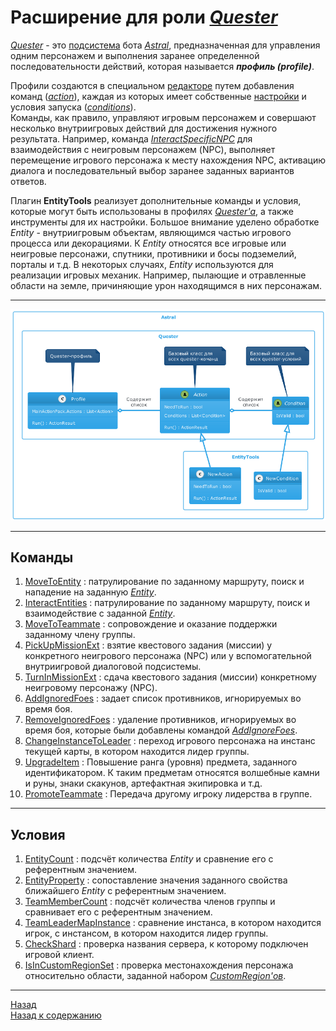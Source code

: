 # **Расширение для роли [*Quester*](../General/Glossary-RU.md#ref-Quester)**

[*Quester*](../General/Glossary-RU.md#ref-Quester) - это [подсистема](https://www.neverwinter-bot.com/forums/viewtopic.php?p=43900#p43900) бота [*Astral*](https://www.neverwinter-bot.com/forums/index.php), предназначенная для управления одним персонажем и выполнения заранее определенной последовательности действий, которая называется ***профиль (рrofile)***.

Профили создаются в специальном [редакторе](https://www.neverwinter-bot.com/forums/viewtopic.php?p=43901#p43901) путем добавления команд ([*action*](Actions/Astral-Actions-RU.md)), каждая из которых имеет собственные [настройки](https://www.neverwinter-bot.com/forums/viewtopic.php?p=43902#p43902) и условия запуска ([*conditions*](https://www.neverwinter-bot.com/forums/viewtopic.php?p=43910#p43910)). <br/>
Команды, как правило, управляют игровым персонажем и совершают несколько внутриигровых действий для достижения нужного результата. Например, команда [*InteractSpecificNPC*](Actions/Astral-Actions-RU.md#ref-InteractSpecificNPC) для взаимодействия с неигровым персонажем (NPC), выполняет перемещение игрового персонажа к месту нахождения NPC, активацию диалога и последовательный выбор заранее заданных вариантов ответов.

Плагин **EntityTools** реализует дополнительные команды и условия, которые могут быть использованы в профилях [*Quester'a*](../General/Glossary-RU.md#ref-Quester), а также инструменты для их настройки.
Большое внимание уделено обработке *Entity* - внутриигровым объектам, являющимся частью игрового процесса или декорациями. К *Entity* относятся все игровые или неигровые персонажи, спутники, противники и босы подземелий, <!--некоторые предметы интерьера, -->порталы и т.д. В некоторых случаях, *Entity* используются для реализации игровых механик. Например, пылающие и отравленные области на земле, причиняющие урон находящимся в них персонажам.

---

<p align="center"><img src="diagrams/QuesterClasses.png"></p>

---

## <a name ="ref-Actions"></a>**Команды**
1. [MoveToEntity](Actions/MoveToEntity-RU.md) : патрулирование по заданному маршруту, поиск и нападение на заданную [*Entity*](../General/EntityIdentification-RU.md).
2. [InteractEntities](Actions/InteractEntities-RU.md) : патрулирование по заданному маршруту, поиск и взаимодействие с заданной [*Entity*](../General/EntityIdentification-RU.md).
3. [MoveToTeammate](Actions/MoveToTeammate-RU.md) : сопровождение и оказание поддержки заданному члену группы.
4. [PickUpMissionExt](Actions/PickUpMissionExt-RU.md) : взятие квестового задания (миссии) у конкретного неигрового персонажа (NPC) или у вспомогательной внутриигровой диалоговой подсистемы.
5. [TurnInMissionExt](Actions/TurnInMissionExt-RU.md) : сдача квестового задания (миссии) конкретному неигровому персонажу (NPC).
6. [AddIgnoredFoes](Actions/AddIgnoredFoes-RU.md) : задает список противников, игнорируемых во время боя.
7. [RemoveIgnoredFoes](Actions/RemoveIgnoredFoes-RU.md) : удаление противников, игнорируемых во время боя, которые были добавлены командой [*AddIgnoreFoes*](Action/RemoveIgnoredFoes-RU.md).
8. [ChangeInstanceToLeader](Actions/ChangeInstanceToLeader-RU.md) : переход игрового персонажа на инстанс текущей карты, в котором находится лидер группы.
9. [UpgradeItem](Actions/UpgradeItem-RU.md) : Повышение ранга (уровня) предмета, заданного идентификатором. К таким предметам относятся волшебные камни и руны, знаки скакунов, артефактная экипировка и т.д.
10. [PromoteTeammate](Actions/PromoteTeammate-RU.md) : Передача другому игроку лидерства в группе.

---

## <a name ="ref-Conditions"></a>**Условия**
1. [EntityCount](Conditions/EntityCount-RU.md) : подсчёт количества *Entity* и сравнение его с референтным значением.
2. [EntityProperty](Conditions/EntityProperty-RU.md) : сопоставление значения заданного свойства ближайшего *Entity* с референтным значением.
3. [TeamMemberCount](Conditions/TeamMemberCount-RU.md) : подсчёт количества членов группы и сравнивает его с референтным значением.
4. [TeamLeaderMapInstance](Conditions/TeamLeaderMapInstance-RU.md) : сравнение инстанса, в котором находится игрок, с инстансом, в котором находится лидер группы.
5. [CheckShard](Conditions/CheckShard-RU.md) : проверка названия сервера, к которому подключен игровой клиент.
6. [IsInCustomRegionSet](Conditions/IsInCustomRegionSet-RU.md) : проверка местонахождения персонажа относительно области, заданной набором [*CustomRegion'ов*](../General/Glossary-RU.md#ref-CustomRegions).

---

<a href="javascript:history.back()">Назад</a>  
[Назад к содержанию](../index.md)